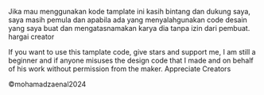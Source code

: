 Jika mau menggunakan kode tamplate ini kasih bintang dan dukung saya, saya masih pemula dan apabila ada yang menyalahgunakan code desain yang saya buat dan mengatasnamakan karya dia tanpa izin dari pembuat. hargai creator

If you want to use this tamplate code, give stars and support me, I am still a beginner and if anyone misuses the design code that I made and on behalf of his work without permission from the maker. Appreciate Creators

©mohamadzaenal2024
